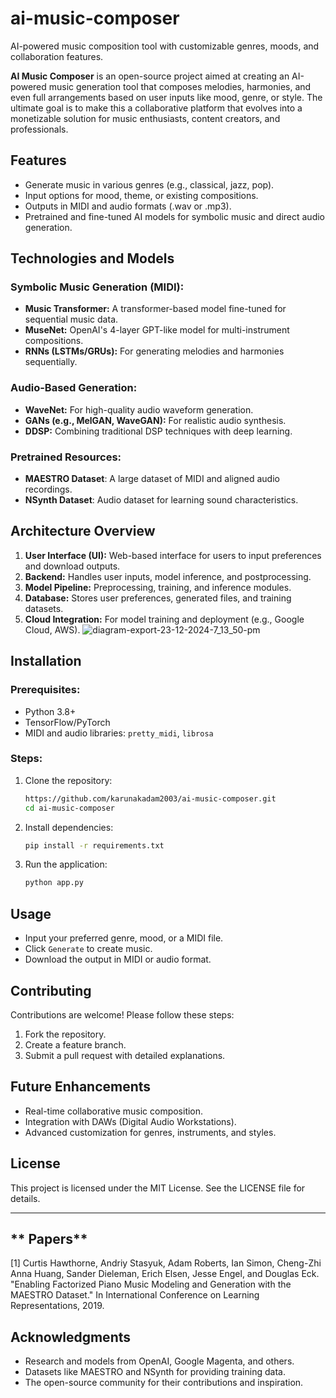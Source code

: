 # ai-music-composer
AI-powered music composition tool with customizable genres, moods, and collaboration features.

**AI Music Composer** is an open-source project aimed at creating an AI-powered music generation tool that composes melodies, harmonies, and even full arrangements based on user inputs like mood, genre, or style. The ultimate goal is to make this a collaborative platform that evolves into a monetizable solution for music enthusiasts, content creators, and professionals.

## **Features**
- Generate music in various genres (e.g., classical, jazz, pop).
- Input options for mood, theme, or existing compositions.
- Outputs in MIDI and audio formats (.wav or .mp3).
- Pretrained and fine-tuned AI models for symbolic music and direct audio generation.

## **Technologies and Models**

### **Symbolic Music Generation (MIDI):**
- **Music Transformer:** A transformer-based model fine-tuned for sequential music data.
- **MuseNet:** OpenAI's 4-layer GPT-like model for multi-instrument compositions.
- **RNNs (LSTMs/GRUs):** For generating melodies and harmonies sequentially.

### **Audio-Based Generation:**
- **WaveNet:** For high-quality audio waveform generation.
- **GANs (e.g., MelGAN, WaveGAN):** For realistic audio synthesis.
- **DDSP:** Combining traditional DSP techniques with deep learning.

### **Pretrained Resources:**
- **MAESTRO Dataset**: A large dataset of MIDI and aligned audio recordings.
- **NSynth Dataset**: Audio dataset for learning sound characteristics.

## **Architecture Overview**
1. **User Interface (UI):** Web-based interface for users to input preferences and download outputs.
2. **Backend:** Handles user inputs, model inference, and postprocessing.
3. **Model Pipeline:** Preprocessing, training, and inference modules.
4. **Database:** Stores user preferences, generated files, and training datasets.
5. **Cloud Integration:** For model training and deployment (e.g., Google Cloud, AWS).
![diagram-export-23-12-2024-7_13_50-pm](https://github.com/user-attachments/assets/809f11dc-fab4-4d8b-a34d-805e94eaa454)

## **Installation**
### Prerequisites:
- Python 3.8+
- TensorFlow/PyTorch
- MIDI and audio libraries: `pretty_midi`, `librosa`

### Steps:
1. Clone the repository:
   ```bash
   https://github.com/karunakadam2003/ai-music-composer.git
   cd ai-music-composer
   ```
2. Install dependencies:
   ```bash
   pip install -r requirements.txt
   ```
3. Run the application:
   ```bash
   python app.py
   ```

## **Usage**
- Input your preferred genre, mood, or a MIDI file.
- Click `Generate` to create music.
- Download the output in MIDI or audio format.

## **Contributing**
Contributions are welcome! Please follow these steps:
1. Fork the repository.
2. Create a feature branch.
3. Submit a pull request with detailed explanations.

## **Future Enhancements**
- Real-time collaborative music composition.
- Integration with DAWs (Digital Audio Workstations).
- Advanced customization for genres, instruments, and styles.

## **License**
This project is licensed under the MIT License. See the LICENSE file for details.

---
## ** Papers**
[1] Curtis Hawthorne, Andriy Stasyuk, Adam Roberts, Ian Simon, Cheng-Zhi Anna Huang,
    Sander Dieleman, Erich Elsen, Jesse Engel, and Douglas Eck. "Enabling
    Factorized Piano Music Modeling and Generation with the MAESTRO Dataset."
    In International Conference on Learning Representations, 2019.

## **Acknowledgments**
- Research and models from OpenAI, Google Magenta, and others.
- Datasets like MAESTRO and NSynth for providing training data.
- The open-source community for their contributions and inspiration.

